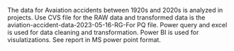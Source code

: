 The data for Avaiation accidents between 1920s and 2020s is analyzed in projects. 
Use CVS file for the RAW data and transformed data is the aviation-accident-data-2023-05-16-RG-For PQ file.
Power query and excel is used for data cleaning and transformation.
Power BI is used for visulatizations.
See report in MS power point format.
